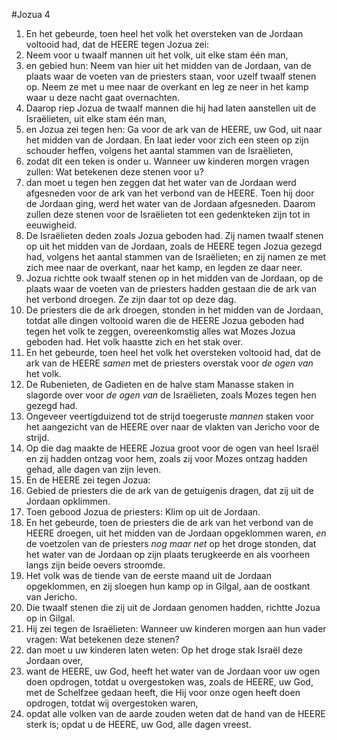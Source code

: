 #Jozua 4
1. En het gebeurde, toen heel het volk het oversteken van de Jordaan voltooid had, dat de HEERE tegen Jozua zei:
2. Neem voor u twaalf mannen uit het volk, uit elke stam één man,
3. en gebied hun: Neem van hier uit het midden van de Jordaan, van de plaats waar de voeten van de priesters staan, voor uzelf twaalf stenen op. Neem ze met u mee naar de overkant en leg ze neer in het kamp waar u deze nacht gaat overnachten.
4. Daarop riep Jozua de twaalf mannen die hij had laten aanstellen uit de Israëlieten, uit elke stam één man,
5. en Jozua zei tegen hen: Ga voor de ark van de HEERE, uw God, uit naar het midden van de Jordaan. En laat ieder voor zich een steen op zijn schouder heffen, volgens het aantal stammen van de Israëlieten,
6. zodat dit een teken is onder u. Wanneer uw kinderen morgen vragen zullen: Wat betekenen deze stenen voor u?
7. dan moet u tegen hen zeggen dat het water van de Jordaan werd afgesneden voor de ark van het verbond van de HEERE. Toen hij door de Jordaan ging, werd het water van de Jordaan afgesneden. Daarom zullen deze stenen voor de Israëlieten tot een gedenkteken zijn tot in eeuwigheid.
8. De Israëlieten deden zoals Jozua geboden had. Zij namen twaalf stenen op uit het midden van de Jordaan, zoals de HEERE tegen Jozua gezegd had, volgens het aantal stammen van de Israëlieten; en zij namen ze met zich mee naar de overkant, naar het kamp, en legden ze daar neer.
9. Jozua richtte ook twaalf stenen op in het midden van de Jordaan, op de plaats waar de voeten van de priesters hadden gestaan die de ark van het verbond droegen. Ze zijn daar tot op deze dag.
10. De priesters die de ark droegen, stonden in het midden van de Jordaan, totdat alle dingen voltooid waren die de HEERE Jozua geboden had tegen het volk te zeggen, overeenkomstig alles wat Mozes Jozua geboden had. Het volk haastte zich en het stak over.
11. En het gebeurde, toen heel het volk het oversteken voltooid had, dat de ark van de HEERE *samen* met de priesters overstak voor *de ogen van* het volk.
12. De Rubenieten, de Gadieten en de halve stam Manasse staken in slagorde over voor *de ogen van* de Israëlieten, zoals Mozes tegen hen gezegd had.
13. Ongeveer veertigduizend tot de strijd toegeruste *mannen* staken voor het aangezicht van de HEERE over naar de vlakten van Jericho voor de strijd.
14. Op die dag maakte de HEERE Jozua groot voor de ogen van heel Israël en zij hadden ontzag voor hem, zoals zij voor Mozes ontzag hadden gehad, alle dagen van zijn leven.
15. En de HEERE zei tegen Jozua:
16. Gebied de priesters die de ark van de getuigenis dragen, dat zij uit de Jordaan opklimmen.
17. Toen gebood Jozua de priesters: Klim op uit de Jordaan.
18. En het gebeurde, toen de priesters die de ark van het verbond van de HEERE droegen, uit het midden van de Jordaan opgeklommen waren, *en* de voetzolen van de priesters *nog maar net* op het droge stonden, dat het water van de Jordaan op zijn plaats terugkeerde en als voorheen langs zijn beide oevers stroomde.
19. Het volk was de tiende van de eerste maand uit de Jordaan opgeklommen, en zij sloegen hun kamp op in Gilgal, aan de oostkant van Jericho.
20. Die twaalf stenen die zij uit de Jordaan genomen hadden, richtte Jozua op in Gilgal.
21. Hij zei tegen de Israëlieten: Wanneer uw kinderen morgen aan hun vader vragen: Wat betekenen deze stenen?
22. dan moet u uw kinderen laten weten: Op het droge stak Israël deze Jordaan over,
23. want de HEERE, uw God, heeft het water van de Jordaan voor uw ogen doen opdrogen, totdat u overgestoken was, zoals de HEERE, uw God, met de Schelfzee gedaan heeft, die Hij voor onze ogen heeft doen opdrogen, totdat wij overgestoken waren,
24. opdat alle volken van de aarde zouden weten dat de hand van de HEERE sterk is; opdat u de HEERE, uw God, alle dagen vreest.
